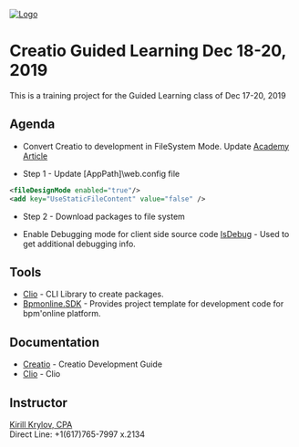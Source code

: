 [![Logo](https://www.creatio.com/sites/default/files/2019-10/creatio-main-logo.svg)](https://github.com/sindresorhus/awesome#readme)
# Creatio Guided Learning Dec 18-20, 2019  
This is a training project for the Guided Learning class of Dec 17-20, 2019

## Agenda
- Convert Creatio to development in FileSystem Mode. Update 
[Academy Article](https://academy.creatio.com/documents/technic-sdk/7-15/introduction-9)
* Step 1 - Update [AppPath]\web.config file
```xml
<fileDesignMode enabled="true"/>
<add key="UseStaticFileContent" value="false" />
```
* Step 2 - Download packages to file system
<ing src="https://academy.creatio.com/sites/default/files/documents/docs_en/technic/SDK/7.15.0/Screenshots/WorkingWithIDE/confguration_buttons.png">

- Enable Debugging mode for client side source code
[IsDebug](https://academy.creatio.com/documents/technic-sdk/7-15/isdebug-mode) - Used to get additional debugging info.


## Tools
- [Clio](https://github.com/Advance-Technologies-Foundation/clio) - CLI Library to create packages.
- [Bpmonline.SDK](https://www.nuget.org/packages/BpmonlineSDK/) - Provides project template for development code for bpm'online platform.

## Documentation
- [Creatio](https://academy.creatio.com/documents/technic-sdk/7-15/creatio-development-guide) - Creatio Development Guide
- [Clio](https://github.com/Advance-Technologies-Foundation/clio/blob/master/README.md) - Clio

## Instructor
<a href="mailto:k.krylov@creatio.com?subject=Guided%20Learning%20Dec%2017-20,%202019">Kirill Krylov, CPA</a><br />
Direct Line: +1(617)765-7997 x.2134


